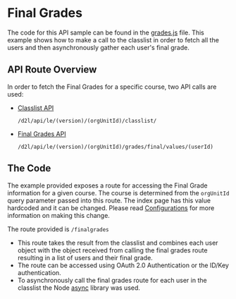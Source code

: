 # Final Grades
The code for this API sample can be found in the [grades.js](../src/apis/grades.js) file. This example shows how to make a call to the classlist in order to fetch all the users and then asynchronously gather each user's final grade.

## API Route Overview
In order to fetch the Final Grades for a specific course, two API calls are used:
* [Classlist API](http://docs.valence.desire2learn.com/res/enroll.html#get--d2l-api-le-(version)-(orgUnitId)-classlist-)
    ```
    /d2l/api/le/(version)/(orgUnitId)/classlist/
    ```
* [Final Grades API](http://docs.valence.desire2learn.com/res/grade.html#get--d2l-api-le-(version)-(orgUnitId)-grades-final-values-(userId))
    ```
    /d2l/api/le/(version)/(orgUnitId)/grades/final/values/(userId)
    ```

## The Code
The example provided exposes a route for accessing the Final Grade information for a given course. The course is determined from the ```orgUnitId``` query parameter passed into this route. The index page has this value hardcoded and it can be changed. Please read [Configurations](configurations.md) for more information on making this change.

The route provided is ```/finalgrades```
* This route takes the result from the classlist and combines each user object with the object received from calling the final grades route resulting in a list of users and their final grade.
* The route can be accessed using OAuth 2.0 Authentication or the ID/Key authentication.
* To asynchronously call the final grades route for each user in the classlist the Node [async](https://www.npmjs.com/package/async) library was used.

